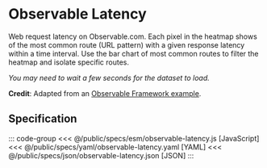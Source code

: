 <script setup>
  import { coordinator } from '@uwdata/vgplot';
  coordinator().clear();
</script>

# Observable Latency

Web request latency on Observable.com.
Each pixel in the heatmap shows of the most common route (URL pattern) with a given response latency within a time interval.
Use the bar chart of most common routes to filter the heatmap and isolate specific routes.

_You may need to wait a few seconds for the dataset to load._

<Example spec="/specs/yaml/observable-latency.yaml" />

**Credit**: Adapted from an [Observable Framework example](https://observablehq.com/framework/examples/api/).

## Specification

::: code-group
<<< @/public/specs/esm/observable-latency.js [JavaScript]
<<< @/public/specs/yaml/observable-latency.yaml [YAML]
<<< @/public/specs/json/observable-latency.json [JSON]
:::
